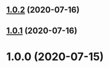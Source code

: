 ## [1.0.2](https://github.com/kengoldfarb/semantic-release-config/compare/v1.0.1...v1.0.2) (2020-07-16)

## [1.0.1](https://github.com/kengoldfarb/semantic-release-config/compare/v1.0.0...v1.0.1) (2020-07-16)

# 1.0.0 (2020-07-15)
